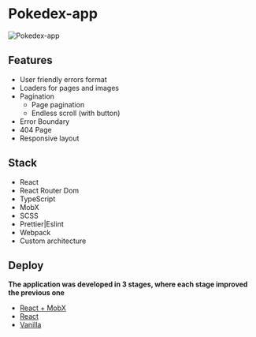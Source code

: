 # Pokedex-app 
![Pokedex-app](https://github.com/user-attachments/assets/1968fc7d-d749-4bfa-9f1a-983e1ac7002c)

## Features
- User friendly errors format
- Loaders for pages and images
- Pagination
  -  Page pagination
  -  Endless scroll (with button)
- Error Boundary
- 404 Page
- Responsive layout
  
## Stack
- React
- React Router Dom
- TypeScript
- MobX
- SCSS
- Prettier|Eslint
- Webpack
- Custom architecture

## Deploy
**The application was developed in 3 stages, where each stage improved the previous one**
- [React + MobX](https://protei-pokedex-final.netlify.app/)
- [React](https://protei-pokedex-st2.netlify.app/)
- [Vanilla](https://protei-pokedex-st1.netlify.app/)
